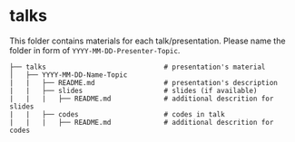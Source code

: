 # talks

This folder contains materials for each talk/presentation. Please name the folder in form of `YYYY-MM-DD-Presenter-Topic`.

```
├── talks                             # presentation's material
│   ├── YYYY-MM-DD-Name-Topic
|   |   ├── README.md                 # presentation's description
|   |   ├── slides                    # slides (if available)
|   |   |   ├── README.md             # additional descrition for slides
|   |   ├── codes                     # codes in talk
|   |   |   ├── README.md             # additional descrition for codes
```